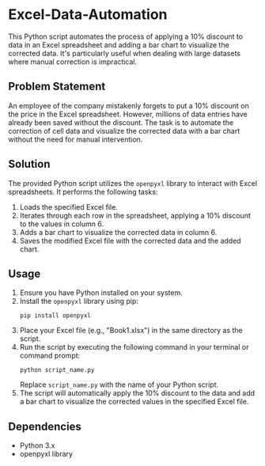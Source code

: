 # Excel-Data-Automation

This Python script automates the process of applying a 10% discount to data in an Excel spreadsheet and adding a bar chart to visualize the corrected data. It's particularly useful when dealing with large datasets where manual correction is impractical.

## Problem Statement
An employee of the company mistakenly forgets to put a 10% discount on the price in the Excel spreadsheet. However, millions of data entries have already been saved without the discount. The task is to automate the correction of cell data and visualize the corrected data with a bar chart without the need for manual intervention.

## Solution
The provided Python script utilizes the `openpyxl` library to interact with Excel spreadsheets. It performs the following tasks:
1. Loads the specified Excel file.
2. Iterates through each row in the spreadsheet, applying a 10% discount to the values in column 6.
3. Adds a bar chart to visualize the corrected data in column 6.
4. Saves the modified Excel file with the corrected data and the added chart.

## Usage
1. Ensure you have Python installed on your system.
2. Install the `openpyxl` library using pip:
    ```
    pip install openpyxl
    ```
3. Place your Excel file (e.g., "Book1.xlsx") in the same directory as the script.
4. Run the script by executing the following command in your terminal or command prompt:
    ```
    python script_name.py
    ```
   Replace `script_name.py` with the name of your Python script.
5. The script will automatically apply the 10% discount to the data and add a bar chart to visualize the corrected values in the specified Excel file.

## Dependencies
- Python 3.x
- openpyxl library

